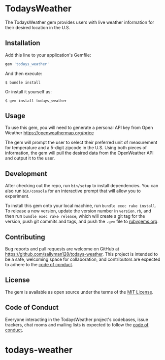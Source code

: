 # TodaysWeather

The TodaysWeather gem provides users with live weather information for their desired location in the U.S.

## Installation

Add this line to your application's Gemfile:

```ruby
gem 'todays_weather'
```

And then execute:

    $ bundle install

Or install it yourself as:

    $ gem install todays_weather

## Usage

To use this gem, you will need to generate a personal API key from Open Weather <https://openweathermap.org/price>

The gem will prompt the user to select their preferred unit of measurement for temperature and a 5-digit zipcode in the U.S. Using both pieces of information, the gem will pull the desired data from the OpenWeather API and output it to the user.

## Development

After checking out the repo, run `bin/setup` to install dependencies. You can also run `bin/console` for an interactive prompt that will allow you to experiment.

To install this gem onto your local machine, run `bundle exec rake install`. To release a new version, update the version number in `version.rb`, and then run `bundle exec rake release`, which will create a git tag for the version, push git commits and tags, and push the `.gem` file to [rubygems.org](https://rubygems.org).

## Contributing

Bug reports and pull requests are welcome on GitHub at https://github.com/sallyman128/todays-weather. This project is intended to be a safe, welcoming space for collaboration, and contributors are expected to adhere to the [code of conduct](https://github.com/sallyman128/todays-weather/blob/master/CODE_OF_CONDUCT.md).


## License

The gem is available as open source under the terms of the [MIT License](https://opensource.org/licenses/MIT).

## Code of Conduct

Everyone interacting in the TodaysWeather project's codebases, issue trackers, chat rooms and mailing lists is expected to follow the [code of conduct](https://github.com/sallyman128/todays-weather/blob/master/CODE_OF_CONDUCT.md).
# todays-weather
